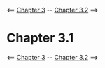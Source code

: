 <== [Chapter 3](./Chapter_03.md) -- [Chapter 3.2](./Chapter_03_02.md) ==>

# Chapter 3.1

<== [Chapter 3](./Chapter_03.md) -- [Chapter 3.2](./Chapter_03_02.md) ==>
